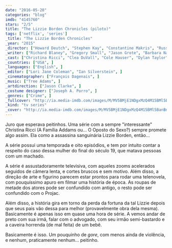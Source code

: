 ```yaml
---
date: "2016-05-20"
categories: "blog"
imdb: "4145760"
stars: "2/5"
title: "The Lizzie Borden Chronicles (piloto)"
tags: ['netflix', 'series']
_title: "The Lizzie Borden Chronicles"
_year: "2015"
_director: ["Howard Deutch", "Stephen Kay", "Constantine Makris", "Russell Mulcahy", ]
_writer: ["Richard Blaney", "Gregory Small", "Jason Grote", "Barbara Nance", "David Simkins", ]
_cast: ["Christina Ricci", "Clea DuVall", "Cole Hauser", "Dylan Taylor", "John Ralston", "Bradley Stryker", "Olivia Llewellyn", "Jeff Wincott", "Jessy Schram", ]
_countries: ["USA", ]
_languages: ["English", ]
_editor: ["Lori Jane Coleman", "Ian Silverstein", ]
_cinematographer: ["François Dagenais", ]
_music: ["Tree Adams", ]
_artdirection: ["Jason Clarke", ]
_costume designer: ["Joseph A. Porro", ]
_genres: ["Crime", ]
_fullcover: "http://ia.media-imdb.com/images/M/MV5BMjE1NDgxMzQ4M15BMl5BanBnXkFtZTgwODI3NzkwNTE@.jpg"
_kind: "tv series"
_cover: "http://ia.media-imdb.com/images/M/MV5BMjE1NDgxMzQ4M15BMl5BanBnXkFtZTgwODI3NzkwNTE@._V1._SX100_SY132_.jpg"
---
```

Juro que esperava peitinhos. Uma série com a sempre "interessante" Christina Ricci (A Família Addams ou... O Oposto do Sexo?) sempre promete algo assim. Ela como a assassina sanguinária Lizzie Borden, então...

A série possui uma temporada e oito episódios, e tem por intuito contar a respeito do caso dessa mulher do final do século 19, que matava pessoas com um machado.

A série é assustadoramente televisiva, com aqueles zooms acelerados seguidos de câmera lenta, e cortes bruscos e sem motivo. Além disso, a direção de arte e figurino parecem estar prontos para rodar uma telenovela, com pouquíssimo apuro em filmar uma história de época. As roupas de metade dos atores pode ser confundido com antigo, o resto pode ser confundido com o Projac.

Além disso, a história gira em torno da perda da fortuna da tal Lizzie depois que seus pais vão dessa para melhor (provavelmente obra dela mesma). Basicamente é apenas isso em quase uma hora de série. A vemos andar de preto com sua irmã, falar com o advogado, com seu irmão semi-bastardo e a caveira horrenda (de mal feita) de um bebê.

Basicamente é isso. Um pouquinho de _gore_, com menos ainda de violência, e nenhum, praticamente nenhum... peitinho.
